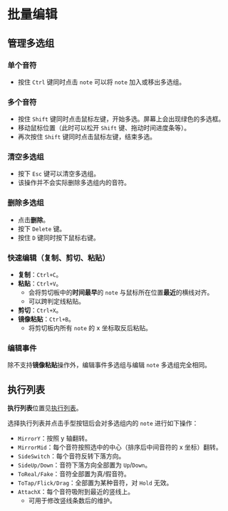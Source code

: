 # 批量编辑

## 管理多选组

### 单个音符

<!--TODO: 此处应有图片-->

- 按住 `Ctrl` 键同时点击 `note` 可以将 `note` 加入或移出多选组。

### 多个音符

<!--TODO: 此处应有图片-->

- 按住 `Shift` 键同时点击鼠标左键，开始多选。屏幕上会出现绿色的多选框。
- 移动鼠标位置（此时可以松开 `Shift` 键、拖动时间进度条等）。
- 再次按住 `Shift` 键同时点击鼠标左键，结束多选。

### 清空多选组

<!--TODO: 此处应有图片-->

- 按下 `Esc` 键可以清空多选组。
- 该操作并不会实际删除多选组内的音符。

### 删除多选组

<!--TODO: 此处应有图片-->

- 点击**删除**。
- 按下 `Delete` 键。
- 按住 `D` 键同时按下鼠标右键。

### 快速编辑（复制、剪切、粘贴）

<!--TODO: 此处应有图片-->

- **复制**：`Ctrl+C`。
- **粘贴**：`Ctrl+V`。
  - 会将剪切板中的**时间最早**的 `note` 与鼠标所在位置**最近**的横线对齐。
  - 可以跨判定线粘贴。
- **剪切**：`Ctrl+X`。
- **镜像粘贴**：`Ctrl+B`。
  - 将剪切板内所有 `note` 的 x 坐标取反后粘贴。

### 编辑事件

除不支持**镜像粘贴**操作外，编辑事件多选组与编辑 `note` 多选组完全相同。

## 执行列表

<!--TODO: 此处应有图片-->

**执行列表**位置见[执行列表](manual/edit/basic.md#执行列表)。

选择执行列表并点击手型按钮后会对多选组内的 `note` 进行如下操作：

- `MirrorY`：按照 y 轴翻转。
- `MirrorMid`：每个音符按照选中的中心（排序后中间音符的 x 坐标）翻转。
- `SideSwitch`：每个音符反转下落方向。
- `SideUp/Down`：音符下落方向全部置为 `Up`/`Down`。
- `ToReal/Fake`：音符全部置为真/假音符。
- `ToTap/Flick/Drag`：全部置为某种音符，对 `Hold` 无效。
- `AttachX`：每个音符吸附到最近的竖线上。
  - 可用于修改竖线条数后的维护。

<!--TODO: 待补充 如下图，执行了一次 ToTap，更改竖线条数为 5 后执行了一次 AttachX
追加内容：
剪切板中有内容时会显示其时间范围
批量选择音符或事件后可以用方向键操控，左右每次移动半个竖线间隔，上下移动一个横线间隔
按 ALT+F 可以跳到多选内容的起始位置，按 ALT+G 可以跳到多选内容的结束位置
数值粘贴：默认快捷键 ALT+V
使用此功能能在粘贴事件时不会新建事件，而是将时间能够吻合的事件相应的修改（相加）。配合切割可以
将不同层级的事件合在一起
中心竖线颜色突出-->
